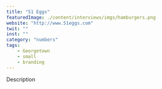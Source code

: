 ```yaml
---
title: "51 Eggs"
featuredImage: ./content/interviews/imgs/hamburgers.png
website: "http://www.51eggs.com"
twit: ""
inst: ""
category: "numbers"
tags:
    - Georgetown
    - small
    - branding
---
```


Description
